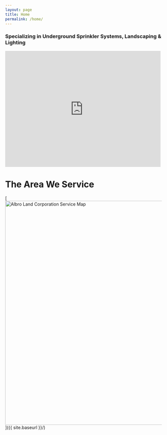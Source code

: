 ```yaml
---
layout: page
title: Home
permalink: /home/
---
```


### Specializing in Underground Sprinkler Systems, Landscaping & Lighting

<iframe src="https://www.facebook.com/plugins/post.php?href=https%3A%2F%2Fwww.facebook.com%2Fbill.albro.3%2Fposts%2F122829404775483%3A0&width=500" width="500" height="373" style="border:none;overflow:hidden" scrolling="no" frameborder="0" allowTransparency="true"></iframe>

# The Area We Service

[<img src="{{ site.baseurl }}/images/service-map.jpeg" alt="Albro Land Corporation Service Map" style="width: 720px;"/>]({{ site.baseurl }}/)
